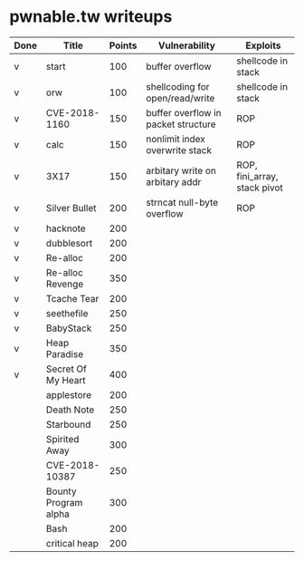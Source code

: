 # pwnable.tw writeups
| Done | Title | Points | Vulnerability | Exploits | 
| - | -------- | -------- | -------- | -------- |
| v | start  | 100 | buffer overflow | shellcode in stack |
| v | orw  | 100 | shellcoding for open/read/write | shellcode in stack |
| v | CVE-2018-1160  | 150 | buffer overflow in packet structure | ROP |
| v | calc  | 150 | nonlimit index overwrite stack | ROP |
| v | 3X17  | 150 | arbitary write on arbitary addr | ROP, fini_array, stack pivot |
| v | Silver Bullet  | 200 | strncat null-byte overflow | ROP |
| v | hacknote  | 200 |  |  |
| v | dubblesort  | 200 |  |  |
| v | Re-alloc  | 200 |  |  |
| v | Re-alloc Revenge  | 350 |  |  |
| v | Tcache Tear | 200 |  |  |
| v | seethefile | 250 |  |  |
| v | BabyStack  | 250 |  |  |
| v | Heap Paradise | 350 |  |  |
| v | Secret Of My Heart | 400 |  |  |
|  | applestore | 200 |  |  |
|  | Death Note | 250 |  |  |
|  | Starbound| 250 |  |  |
|  | Spirited Away | 300 |  |  |
|  | CVE-2018-10387 | 250 |  |  |
|  | Bounty Program alpha | 300 |  |  |
|  | Bash | 200 |  |  |
|  | critical heap | 200 |  |  |









